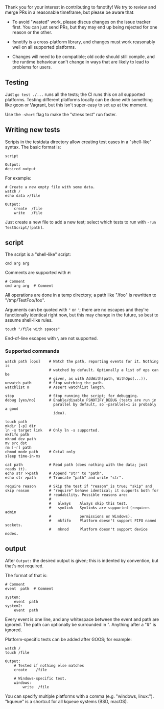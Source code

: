 Thank you for your interest in contributing to fsnotify! We try to review and
merge PRs in a reasonable timeframe, but please be aware that:

- To avoid "wasted" work, please discus changes on the issue tracker first. You
  can just send PRs, but they may end up being rejected for one reason or the
  other.

- fsnotify is a cross-platform library, and changes must work reasonably well on
  all supported platforms.

- Changes will need to be compatible; old code should still compile, and the
  runtime behaviour can't change in ways that are likely to lead to problems for
  users.

Testing
-------
Just `go test ./...` runs all the tests; the CI runs this on all supported
platforms. Testing different platforms locally can be done with something like
[goon] or [Vagrant], but this isn't super-easy to set up at the moment.

Use the `-short` flag to make the "stress test" run faster.

Writing new tests
-----------------
Scripts in the testdata directory allow creating test cases in a "shell-like"
syntax. The basic format is:

    script

    Output:
    desired output

For example:

    # Create a new empty file with some data.
    watch /
    echo data >/file

    Output:
        create  /file
        write   /file

Just create a new file to add a new test; select which tests to run with
`-run TestScript/[path]`.

script
------
The script is a "shell-like" script:

    cmd arg arg

Comments are supported with `#`:

    # Comment
    cmd arg arg  # Comment

All operations are done in a temp directory; a path like "/foo" is rewritten to
"/tmp/TestFoo/foo".

Arguments can be quoted with `"` or `'`; there are no escapes and they're
functionally identical right now, but this may change in the future, so best to
assume shell-like rules.

    touch "/file with spaces"

End-of-line escapes with `\` are not supported.

### Supported commands

    watch path [ops]    # Watch the path, reporting events for it. Nothing is
                        # watched by default. Optionally a list of ops can be
                        # given, as with AddWith(path, WithOps(...)).
    unwatch path        # Stop watching the path.
    watchlist n         # Assert watchlist length.

    stop                # Stop running the script; for debugging.
    debug [yes/no]      # Enable/disable FSNOTIFY_DEBUG (tests are run in
                          parallel by default, so -parallel=1 is probably a good
                          idea).

    touch path
    mkdir [-p] dir
    ln -s target link   # Only ln -s supported.
    mkfifo path
    mknod dev path
    mv src dst
    rm [-r] path
    chmod mode path     # Octal only
    sleep time-in-ms

    cat path            # Read path (does nothing with the data; just reads it).
    echo str >>path     # Append "str" to "path".
    echo str >path      # Truncate "path" and write "str".

    require reason      # Skip the test if "reason" is true; "skip" and
    skip reason         # "require" behave identical; it supports both for
                        # readability. Possible reasons are:
                        #
                        #   always    Always skip this test.
                        #   symlink   Symlinks are supported (requires admin
                        #             permissions on Windows).
                        #   mkfifo    Platform doesn't support FIFO named sockets.
                        #   mknod     Platform doesn't support device nodes.


output
------
After `Output:` the desired output is given; this is indented by convention, but
that's not required.

The format of that is:

    # Comment
    event  path  # Comment

    system:
        event  path
    system2:
        event  path

Every event is one line, and any whitespace between the event and path are
ignored. The path can optionally be surrounded in ". Anything after a "#" is
ignored.

Platform-specific tests can be added after GOOS; for example:

    watch /
    touch /file

    Output:
        # Tested if nothing else matches
        create    /file

        # Windows-specific test.
        windows:
            write  /file

You can specify multiple platforms with a comma (e.g. "windows, linux:").
"kqueue" is a shortcut for all kqueue systems (BSD, macOS).


[goon]: https://github.com/arp242/goon
[Vagrant]: https://www.vagrantup.com/
[integration_test.go]: /integration_test.go
